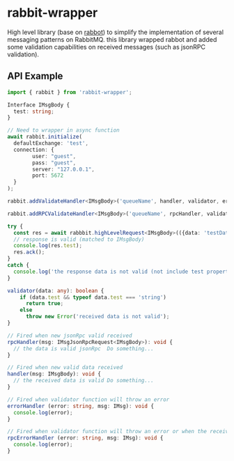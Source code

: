 # rabbit-wrapper
High level library (base on [rabbot](https://github.com/arobson/rabbot)) to simplify the implementation of several messaging patterns on RabbitMQ.
this library wrapped rabbot and added some validation capabilities on received messages (such as jsonRPC validation).

## API Example

```ts
import { rabbit } from 'rabbit-wrapper';

Interface IMsgBody {
  test: string;
}

// Need to wrapper in async function
await rabbit.initialize( 
  defaultExchange: 'test',
  connection: {
        user: "guest",
        pass: "guest",
        server: "127.0.0.1",
        port: 5672
  }
);

rabbit.addValidateHandler<IMsgBody>('queueName', handler, validator, errorHandler);

rabbit.addRPCValidateHandler<IMsgBody>('queueName', rpcHandler, validator, rpcErrorHandler);

try {
  const res = await rabbbit.highLevelRequest<IMsgBody>(({data: 'testData'}, 'routingKey', validator);
  // response is valid (matched to IMsgBody)
  console.log(res.test);
  res.ack();
}
catch {
  console.log('the response data is not valid (not include test property)');
}

validator(data: any): boolean {
    if (data.test && typeof data.test === 'string')
      return true;
    else 
      throw new Error('received data is not valid');
}

// Fired when new jsonRpc valid received
rpcHandler(msg: IMsgJsonRpcRequest<IMsgBody>): void {
  // the data is valid jsonRpc  Do something...
}

// Fired when new valid data received
handler(msg: IMsgBody): void {
  // the received data is valid Do something...
}

// Fired when validator function will throw an error
errorHandler (error: string, msg: IMsg): void {
  console.log(error);
}

// Fired when validator function will throw an error or when the received data is not matched to jsonRpc standard
rpcErrorHandler (error: string, msg: IMsg): void {
  console.log(error);
}
```


